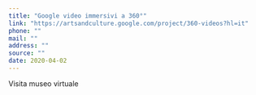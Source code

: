 ```yaml
---
title: "Google video immersivi a 360°"
link: "https://artsandculture.google.com/project/360-videos?hl=it"
phone: ""
mail: ""
address: ""
source: ""
date: 2020-04-02
---
```


Visita museo virtuale
